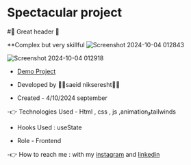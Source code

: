 
# Spectacular project


#🤞 Great header 🤞

**Complex but very skillful
 ![Screenshot 2024-10-04 012843](https://github.com/user-attachments/assets/e77a2f0f-4b13-499f-aeea-2c2b5ca84645)
 

![Screenshot 2024-10-04 012918](https://github.com/user-attachments/assets/d63a8647-94cf-418e-bf30-1f105f4ec869)


                                                                                                                
- [Demo Project](https://saeidnikseresht.github.io/Eye-catching-heather/)

- Developed by 👨‍💻saeid nikseresht👨‍💻

- Created - 4/10/2024 september

-👉 Technologies Used - Html , css , js ,animationوtailwinds

- Hooks Used : useState 

- Role - Frontend

-👉 How to reach me : with my [instagram](https://www.instagram.com/saeid_good_nature) and [linkedin](https://www.linkedin.com/in/saeidnikseresht)


